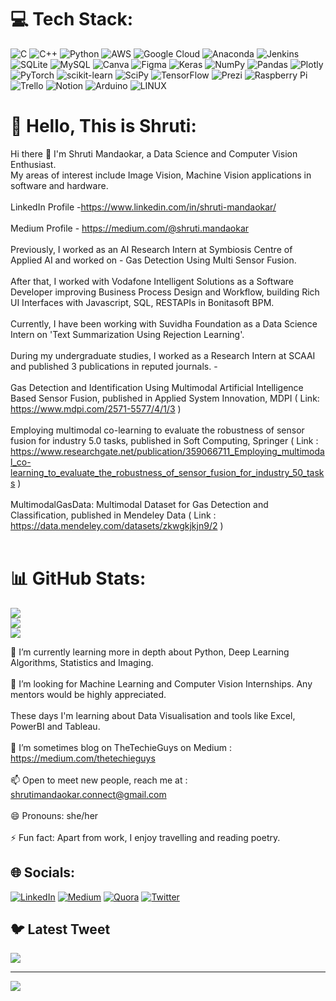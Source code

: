 # 💻 Tech Stack:
![C](https://img.shields.io/badge/c-%2300599C.svg?style=for-the-badge&logo=c&logoColor=white) ![C++](https://img.shields.io/badge/c++-%2300599C.svg?style=for-the-badge&logo=c%2B%2B&logoColor=white) ![Python](https://img.shields.io/badge/python-3670A0?style=for-the-badge&logo=python&logoColor=ffdd54) ![AWS](https://img.shields.io/badge/AWS-%23FF9900.svg?style=for-the-badge&logo=amazon-aws&logoColor=white) ![Google Cloud](https://img.shields.io/badge/Google%20Cloud-%234285F4.svg?style=for-the-badge&logo=google-cloud&logoColor=white) ![Anaconda](https://img.shields.io/badge/Anaconda-%2344A833.svg?style=for-the-badge&logo=anaconda&logoColor=white) ![Jenkins](https://img.shields.io/badge/jenkins-%232C5263.svg?style=for-the-badge&logo=jenkins&logoColor=white) ![SQLite](https://img.shields.io/badge/sqlite-%2307405e.svg?style=for-the-badge&logo=sqlite&logoColor=white) ![MySQL](https://img.shields.io/badge/mysql-%2300f.svg?style=for-the-badge&logo=mysql&logoColor=white) ![Canva](https://img.shields.io/badge/Canva-%2300C4CC.svg?style=for-the-badge&logo=Canva&logoColor=white) 	![Figma](https://img.shields.io/badge/figma-%23F24E1E.svg?style=for-the-badge&logo=figma&logoColor=white) ![Keras](https://img.shields.io/badge/Keras-%23D00000.svg?style=for-the-badge&logo=Keras&logoColor=white) ![NumPy](https://img.shields.io/badge/numpy-%23013243.svg?style=for-the-badge&logo=numpy&logoColor=white) ![Pandas](https://img.shields.io/badge/pandas-%23150458.svg?style=for-the-badge&logo=pandas&logoColor=white) ![Plotly](https://img.shields.io/badge/Plotly-%233F4F75.svg?style=for-the-badge&logo=plotly&logoColor=white) ![PyTorch](https://img.shields.io/badge/PyTorch-%23EE4C2C.svg?style=for-the-badge&logo=PyTorch&logoColor=white) ![scikit-learn](https://img.shields.io/badge/scikit--learn-%23F7931E.svg?style=for-the-badge&logo=scikit-learn&logoColor=white) ![SciPy](https://img.shields.io/badge/SciPy-%230C55A5.svg?style=for-the-badge&logo=scipy&logoColor=%white) ![TensorFlow](https://img.shields.io/badge/TensorFlow-%23FF6F00.svg?style=for-the-badge&logo=TensorFlow&logoColor=white) ![Prezi](https://img.shields.io/badge/Prezi-%23000000.svg?style=for-the-badge&logo=Prezi&logoColor=white) ![Raspberry Pi](https://img.shields.io/badge/-RaspberryPi-C51A4A?style=for-the-badge&logo=Raspberry-Pi) ![Trello](https://img.shields.io/badge/Trello-%23026AA7.svg?style=for-the-badge&logo=Trello&logoColor=white) ![Notion](https://img.shields.io/badge/Notion-%23000000.svg?style=for-the-badge&logo=notion&logoColor=white) ![Arduino](https://img.shields.io/badge/-Arduino-00979D?style=for-the-badge&logo=Arduino&logoColor=white) ![LINUX](https://img.shields.io/badge/Linux-FCC624?style=for-the-badge&logo=linux&logoColor=black)

# 💫 Hello, This is Shruti:
Hi there 👋 I'm Shruti Mandaokar, a Data Science and Computer Vision Enthusiast.<br>My areas of interest include Image Vision, Machine Vision applications in software and hardware.<br><br>LinkedIn Profile -https://www.linkedin.com/in/shruti-mandaokar/<br><br>Medium Profile - https://medium.com/@shruti.mandaokar<br><br>Previously, I worked as an AI Research Intern at Symbiosis Centre of Applied AI and worked on - Gas Detection Using Multi Sensor Fusion.<br><br>After that, I worked with Vodafone Intelligent Solutions as a Software Developer improving Business Process Design and Workflow, building Rich UI Interfaces with Javascript, SQL, RESTAPIs in Bonitasoft BPM.<br><br>Currently, I have been working with Suvidha Foundation as a Data Science Intern on 'Text Summarization Using Rejection Learning'.<br><br>During my undergraduate studies, I worked as a Research Intern at SCAAI and published 3 publications in reputed journals. -<br><br>Gas Detection and Identification Using Multimodal Artificial Intelligence Based Sensor Fusion, published in Applied System Innovation, MDPI ( Link: https://www.mdpi.com/2571-5577/4/1/3 )<br><br>Employing multimodal co-learning to evaluate the robustness of sensor fusion for industry 5.0 tasks, published in Soft Computing, Springer ( Link : https://www.researchgate.net/publication/359066711_Employing_multimodal_co-learning_to_evaluate_the_robustness_of_sensor_fusion_for_industry_50_tasks )<br><br>MultimodalGasData: Multimodal Dataset for Gas Detection and Classification, published in Mendeley Data ( Link : https://data.mendeley.com/datasets/zkwgkjkjn9/2 )<br><br>

# 📊 GitHub Stats:
![](https://github-readme-stats.vercel.app/api?username=Shruti2301&theme=dark&hide_border=false&include_all_commits=true&count_private=true)<br/>
![](https://github-readme-streak-stats.herokuapp.com/?user=Shruti2301&theme=dark&hide_border=false)<br/>
![](https://github-readme-stats.vercel.app/api/top-langs/?username=Shruti2301&theme=dark&hide_border=false&include_all_commits=true&count_private=true&layout=compact)

🌱 I’m currently learning more in depth about Python, Deep Learning Algorithms, Statistics and Imaging.<br><br>🤔 I’m looking for Machine Learning and Computer Vision Internships. Any mentors would be highly appreciated.<br><br>These days I'm learning about Data Visualisation and tools like Excel, PowerBI and Tableau.<br><br>🔭 I’m sometimes blog on TheTechieGuys on Medium : https://medium.com/thetechieguys<br><br>📫 Open to meet new people, reach me at : shrutimandaokar.connect@gmail.com<br><br>😄 Pronouns: she/her<br><br>⚡ Fun fact: Apart from work, I enjoy travelling and reading poetry.


## 🌐 Socials:
[![LinkedIn](https://img.shields.io/badge/LinkedIn-%230077B5.svg?logo=linkedin&logoColor=white)](https://linkedin.com/in/shruti-mandaokar) [![Medium](https://img.shields.io/badge/Medium-12100E?logo=medium&logoColor=white)](https://medium.com/@@shruti.mandaokar) [![Quora](https://img.shields.io/badge/Quora-%23B92B27.svg?logo=Quora&logoColor=white)](https://quora.com/profile/Shruti-Mandaokar) [![Twitter](https://img.shields.io/badge/Twitter-%231DA1F2.svg?logo=Twitter&logoColor=white)](https://twitter.com/ShrutiMandaokar) 

## 🐦 Latest Tweet
[![](https://gtce.itsvg.in/api?username=ShrutiMandaokar)](https://github.com/VishwaGauravIn/github-twitter-card-embed)


---
[![](https://visitcount.itsvg.in/api?id=Shruti2301&icon=7&color=0)](https://visitcount.itsvg.in)


